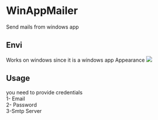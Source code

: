 # WinAppMailer
Send mails from windows app


<h2>Envi</h2>
Works on windows since it is a windows app

</h2> Appearance</h2>
<img src='http://i.imgur.com/pdvXU6V.png' />

<h2> Usage </h2>
you need to provide  credentials <br />
1- Email </br>
2- Password</br>
3-Smtp Server </br>

